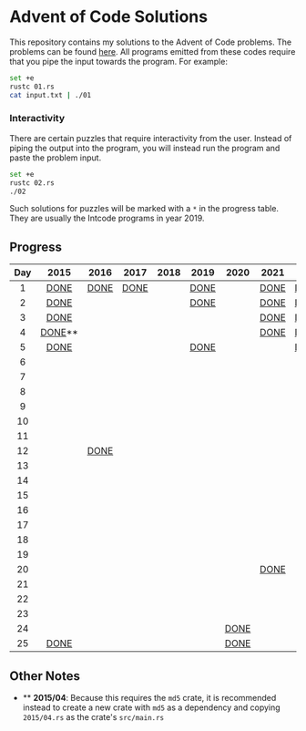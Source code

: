 # Advent of Code Solutions

This repository contains my solutions to the Advent of Code problems. The problems can be found [here](https://adventofcode.com/2015/events). All programs emitted from these codes require that you pipe the input towards the program. For example:

```bash
set +e
rustc 01.rs
cat input.txt | ./01
```

### Interactivity

There are certain puzzles that require interactivity from the user. Instead of piping the output into the program, you will instead run the program and paste the problem input.

```bash
set +e
rustc 02.rs
./02
```

Such solutions for puzzles will be marked with a `*` in the progress table. They are usually the Intcode programs in year 2019.

## Progress

| Day |         2015             |         2016         |         2017         |         2018         |          2019         |         2020         |         2021         |          2022        |
|:---:|:------------------------:|:--------------------:|:--------------------:|:--------------------:|:---------------------:|:--------------------:|:--------------------:|:--------------------:|
|  1  | [DONE](./2015/01.rs)     | [DONE](./2016/01.rs) | [DONE](./2017/01.rs) |                      | [DONE](./2019/01.rs)  |                      | [DONE](./2021/01.rs) | [DONE](./2022/01.rs) |
|  2  | [DONE](./2015/02.rs)     |                      |                      |                      | [DONE](./2019/02.rs)  |                      | [DONE](./2021/02.rs) | [DONE](./2022/02.rs) |
|  3  | [DONE](./2015/03.rs)     |                      |                      |                      |                       |                      | [DONE](./2021/03.rs) | [DONE](./2022/03.rs) |
|  4  | [DONE](./2015/04.rs)\*\* |                      |                      |                      |                       |                      | [DONE](./2021/04.rs) | [DONE](./2022/04.rs) |
|  5  | [DONE](./2015/05.rs)     |                      |                      |                      | [DONE](./2019/05.rs)  |                      |                      | [DONE](./2022/05.rs) |
|  6  |                          |                      |                      |                      |                       |                      |                      |                      |
|  7  |                          |                      |                      |                      |                       |                      |                      |                      |
|  8  |                          |                      |                      |                      |                       |                      |                      |                      |
|  9  |                          |                      |                      |                      |                       |                      |                      |                      |
| 10  |                          |                      |                      |                      |                       |                      |                      |                      |
| 11  |                          |                      |                      |                      |                       |                      |                      |                      |
| 12  |                          | [DONE](./2016/12.rs) |                      |                      |                       |                      |                      |                      |
| 13  |                          |                      |                      |                      |                       |                      |                      |                      |
| 14  |                          |                      |                      |                      |                       |                      |                      |                      |
| 15  |                          |                      |                      |                      |                       |                      |                      |                      |
| 16  |                          |                      |                      |                      |                       |                      |                      |                      |
| 17  |                          |                      |                      |                      |                       |                      |                      |                      |
| 18  |                          |                      |                      |                      |                       |                      |                      |                      |
| 19  |                          |                      |                      |                      |                       |                      |                      |                      |
| 20  |                          |                      |                      |                      |                       |                      | [DONE](./2021/20.rs) |                      |
| 21  |                          |                      |                      |                      |                       |                      |                      |                      |
| 22  |                          |                      |                      |                      |                       |                      |                      |                      |
| 23  |                          |                      |                      |                      |                       |                      |                      |                      |
| 24  |                          |                      |                      |                      |                       | [DONE](./2020/24.rs) |                      |                      |
| 25  | [DONE](./2015/25.rs)     |                      |                      |                      |                       | [DONE](./2020/25.rs) |                      |                      |

## Other Notes

- \*\* **2015/04**: Because this requires the `md5` crate, it is recommended instead to create a new crate with `md5` as a dependency and copying `2015/04.rs` as the crate's `src/main.rs`
